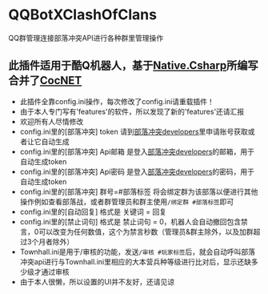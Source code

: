 # QQBotXClashOfClans
QQ群管理连接部落冲突API进行各种群里管理操作
## 此插件适用于酷Q机器人，基于[Native.Csharp](https://github.com/Jie2GG/Native.Csharp.Frame)所编写合并了[CocNET](https://github.com/smietanka/CocNET)
* 此插件全靠config.ini操作，每次修改了config.ini请重载插件！
* 由于本人专门写有'features'的软件，所以发现了新的'features'还请汇报
* 欢迎所有人尽情修改
* config.ini里的[部落冲突] token 请到[部落冲突developers](https://developer.clashofclans.com/#/)里申请账号获取或者让它自动生成
* config.ini里的[部落冲突] Api邮箱 是登入[部落冲突developers](https://developer.clashofclans.com/#/)的邮箱，用于自动生成token
* config.ini里的[部落冲突] Api密码 是登入[部落冲突developers](https://developer.clashofclans.com/#/)的密码，用于自动生成token
* config.ini里的[部落冲突] 群号=#部落标签 将会绑定群为该部落以便进行其他操作例如查看部落战，或者群管理员和群主使用`/绑定群 #部落标签`即可
* config.ini里的[自动回复] 格式是 关键词 = 回复
* config.ini里的[禁止词句] 格式是 禁止词句 = 0，机器人会自动撤回包含禁言，0可以改变为任何数值，这个为禁言秒数（管理员&群主除外，以及加群超过3个月者除外）
* Townhall.ini是用于/审核的功能，发送`/审核 #玩家标签`后，就会自动呼叫部落冲突api进行与Townhall.ini里相应的大本营兵种等级进行比对后，显示还缺多少级才通过审核
* 由于本人很懒，所以设置的UI并不友好，还请见谅